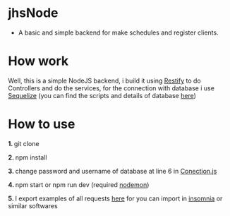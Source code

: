 # jhsNode

- A basic and simple backend for make schedules and register clients.

# How work
<p>Well, this is a simple NodeJS backend, i build it using <a href="http://restify.com/">Restify</a> to do Controllers and do the services, for the connection with database i use <a href="https://sequelize.org/master/">Sequelize</a> (you can find the scripts and details of database <a href="https://github.com/dcrodrigues0/jhsDatabase">here</a>)</p>

# How to use
<p><strong>1. </strong>git clone</p>
<p><strong>2. </strong>npm install</p>
<p><strong>3. </strong>change password and username of database at line 6 in <a href="https://github.com/dcrodrigues0/jhsNode/blob/1.0.0/database/Conection.js">Conection.js</a>
<p><strong>4. </strong>npm start or npm run dev (required <a href="https://www.npmjs.com/package/nodemon">nodemon</a>)</p>
<p><strong>5. </strong>I export examples of all requests <a href="https://github.com/dcrodrigues0/jhsNode/blob/1.0.0/exampleRequests.json">here</a> for you can import in <a href="https://insomnia.rest/">insomnia</a> or similar softwares</p>
